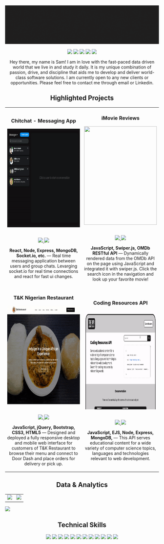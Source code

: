 ![alt text](https://github.com/ssaryonjr/ssaryonjr/blob/main/Github%20Cover.gif?raw=true)

<p align="center">
<a href="https://twitter.com/samsaryonjr"><img src="https://img.shields.io/badge/@samsaryonjr-005da8?&style=for-the-badge&logo=twitter&logoColor=white" height=25></a>
<a href="https://www.codewars.com/users/ssaryonjr"><img src="https://img.shields.io/badge/Codewars-005da8?style=for-the-badge&logo=Codewars&logoColor=white" height=25></a>
<a href="mailto:ssaryonjr@email.com"><img src="https://img.shields.io/badge/ssaryonjr@gmail.com-005da8?style=for-the-badge&logo=gmail&logoColor=white" height=25></a>
<a href="https://www.linkedin.com/in/sam-saryon/"><img src="https://img.shields.io/badge/sam_saryon-005da8?style=for-the-badge&logo=linkedin&logoColor=white" height=25></a>
<a href="https://drive.google.com/file/d/1nZ9pvHPUS19Owza7QCFlIECTsYID-AP6/view?usp=sharing"><img src="https://img.shields.io/badge/View_Resume-005da8?style=for-the-badge&logo=googledrive&logoColor=white" height=25></a>
</p>

<p align="center">
    Hey there, my name is Sam! I am in love with the fast-paced data driven world that we live in and study it daily. It is my unique combination of passion, drive, and discipline that aids me to develop and deliver world-class software solutions. I am currently open to any new clients or opportunities. Please feel free to contact me through email or Linkedin.
</p>


<!--Project Section -->

<h2 align="center">Highlighted Projects </h2>
<div align="center">
<table>
<tr>
<td width="50%">
<h3 align="center" color="white">Chitchat - Messaging App</h2>
<div align="center" >  
<a href='https://chitchat-messenger.herokuapp.com/'>
<img src="https://github.com/ssaryonjr/ssaryonjr/blob/main/chitchat.gif?raw=true" alt="Messenger App" height="322px" width="100%" />
</a>
<br>
<br>
<p>
<a href="https://github.com/ssaryonjr/Chit-chat" target="_blank">
<img src="https://img.shields.io/badge/Code-lightgrey?style=for-the-badge&logo=github"/>
</a>  
<a href="https://chitchat-messenger.herokuapp.com/" target="_blank">
<img src="https://img.shields.io/badge/-website-green?style=for-the-badge&color=005da8"/>
</a>
</p>
<p><strong>React, Node, Express, MongoDB, Socket.io, etc.</strong> — Real time messaging application between users and group chats. Levarging socket.io for real time connections and react for fast ui changes.</p>
</div>
</td>
<td width="50%">
<h3 align="center" color="white">iMovie Reviews</h2>
<div align="center" >  
<a href='https://imoviereviews.netlify.app'>
<img src="https://github.com/ssaryonjr/ssaryonjr/blob/main/imovie.gif?raw=true" alt="" height="322px" width="100%" />
</a>
<br>
<br>
<p>
<a href="https://github.com/ssaryonjr/iMovie-Reviews" target="_blank">
<img src="https://img.shields.io/badge/Code-lightgrey?style=for-the-badge&logo=github"/>
</a>  
<a href="https://imoviereviews.netlify.app/" target="_blank">
<img src="https://img.shields.io/badge/-website-green?style=for-the-badge&color=005da8"/>
</a>
</p>
<p><strong>JavaScript, Swiper.js, OMDb RESTful API</strong> — Dynamically rendered data from the OMDb API on the page using JavaScript and integrated it with swiper.js. Click the search icon in the navigation and look up your favorite movie!</p>
</div>
<tr>
<td width="50%">
<h3 align="center" color="white">T&K Nigerian Restaurant</h2>
<div align="center">  
<a href='https://tandkpdx.com/'>
<img src="https://github.com/ssaryonjr/ssaryonjr/blob/main/ezgif.com-gif-maker%20(5).gif?raw=true" alt="Restaurant Website" height="322px" width="100%" />
</a>
<br>
<br>
<p>
<a href="https://github.com/ssaryonjr/T-K-Restaurant-" target="_blank">
<img src="https://img.shields.io/badge/Code-lightgrey?style=for-the-badge&logo=github"/>
</a>  
<a href="https://tandkpdx.com/" target="_blank">
<img src="https://img.shields.io/badge/-website-green?style=for-the-badge&color=005da8"/>
</a>
</p>
<p><strong>JavaScript, jQuery, Bootstrap, CSS3, HTML5</strong> — Designed and deployed a fully responsive desktop and mobile web interface for customers of T&K Restaurant to browse their menu and connect to Door Dash and place orders for delivery or pick up.</p>
</div>
</td>
<td width="50%">
<h3 align="center" color="white">Coding Resources API
</h2>
<div align="center" >  
<a href='https://narutobattlescreen-js.netlify.app/'>
<img src="https://github.com/bytesbybianca/readme-assets/raw/main/profile-images/coding-resources-api.gif?raw=true" alt="Naruto Game" height="322px" width="100%" />
</a>
<br>
<br>
<p>
<a href="https://github.com/ssaryonjr/Naruto-Character-Selector/tree/main/Naruto.JS" target="_blank">
<img src="https://img.shields.io/badge/Code-lightgrey?style=for-the-badge&logo=github"/>
</a>  
<a href="https://narutobattlescreen-js.netlify.app/" target="_blank">
<img src="https://img.shields.io/badge/-website-green?style=for-the-badge&color=005da8"/>
</a>
</p>
<p><strong>JavaScript, EJS, Node, Express, MongoDB,</strong> — This API serves educational content for a wide variety of computer science topics, languages and technologies relevant to web development.</p>
</div>
</table>

</div>
  <!--Analytics & Data-->
<h2 align="center">Data & Analytics</h2>
<div align="center">
<table>
<tr>
<td width="50%">
<img src="http://github-readme-streak-stats.herokuapp.com?user=ssaryonjr&hide_border=true&background=FFFFFF00&fire=0AA9FF&currStreakLabel=0AA9FF&ring=006fc9&currStreakNum=00AEFF&sideNums=0AA9FF&sideLabels=0AA9FF&dates=999c9e&stroke=E0E0E04E">
</td>
<td width="50%">
<img width="100%" src="https://github-readme-stats.vercel.app/api?username=ssaryonjr&bg_color=FFFFFF00&hide_border=true&text_color=005da8&title_color=1288ff&include_all_commits=true&count_private=true">
</table>
</div>
<img src="https://activity-graph.herokuapp.com/graph?username=ssaryonjr&bg_color=FFFFFF00&color=0aa9ff&line=1288ff&point=26acff&hide_border=true&title_color=">
<h2 align="center">Technical Skills</h2>
<p align="center">
<img src="https://img.shields.io/badge/HTML5-005da8?style=for-the-badge&logo=html5&logoColor=white" height=25>
<img src="https://img.shields.io/badge/CSS3-005da8?style=for-the-badge&logo=css3&logoColor=white" height=25>
<img src="https://img.shields.io/badge/JavaScript-005da8?style=for-the-badge&logo=javascript&logoColor=F7DF1E" height=25>
<img src="https://img.shields.io/badge/Node.js-005da8?style=for-the-badge&logo=nodedotjs&logoColor=white" height=25>
<img src="https://img.shields.io/badge/React-005da8?style=for-the-badge&logo=react&logoColor=61DAFB" height=25>
<img src="https://img.shields.io/badge/Express.js-005da8?style=for-the-badge&logo=express&logoColor=white" height=25>
<img src="https://img.shields.io/badge/MongoDB-005da8?style=for-the-badge&logo=mongodb&logoColor=white" height=25>
<img src="https://img.shields.io/badge/Figma-005da8?style=for-the-badge&logo=figma&logoColor=white" height=25>
<img src="https://img.shields.io/badge/firebase-005da8?style=for-the-badge&logo=firebase&logoColor=white" height=25>
<img src="https://img.shields.io/badge/jQuery-005da8?style=for-the-badge&logo=jquery&logoColor=white" height=25>
<img src="https://img.shields.io/badge/Visual_Studio-005da8?style=for-the-badge&logo=visual%20studio&logoColor=white" height=25>
<img src="https://img.shields.io/badge/GIT-005da8?style=for-the-badge&logo=git&logoColor=white" height=25>
</p>
